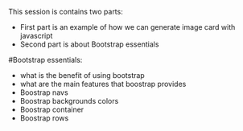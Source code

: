 This session is contains two parts:
- First part is an example of how we can generate image card with javascript
- Second part is about Bootstrap essentials

#Bootstrap essentials:
- what is the benefit of using bootstrap
- what are the main features that boostrap provides
- Boostrap navs
- Boostrap backgrounds colors
- Boostrap container
- Boostrap rows